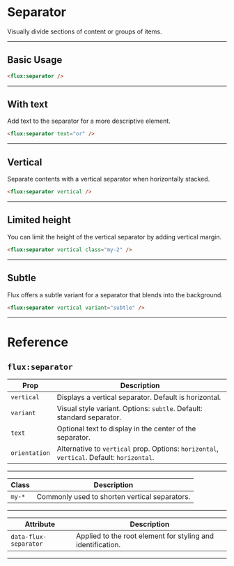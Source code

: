 # Separator

Visually divide sections of content or groups of items.

---

## Basic Usage

```html
<flux:separator />
```

---

## With text

Add text to the separator for a more descriptive element.

```html
<flux:separator text="or" />
```

---

## Vertical

Separate contents with a vertical separator when horizontally stacked.

```html
<flux:separator vertical />
```

---

## Limited height

You can limit the height of the vertical separator by adding vertical margin.

```html
<flux:separator vertical class="my-2" />
```

---

## Subtle

Flux offers a subtle variant for a separator that blends into the background.

```html
<flux:separator vertical variant="subtle" />
```

---

# Reference

## `flux:separator`

| Prop         | Description                                                                                                                                                       |
| ------------ | ----------------------------------------------------------------------------------------------------------------------------------------------------------------- |
| `vertical`   | Displays a vertical separator. Default is horizontal.                                                                                                             |
| `variant`    | Visual style variant. Options: `subtle`. Default: standard separator.                                                                                             |
| `text`       | Optional text to display in the center of the separator.                                                                                                          |
| `orientation`| Alternative to `vertical` prop. Options: `horizontal`, `vertical`. Default: `horizontal`.                                                                        |

---

| Class      | Description                                  |
| ---------- | -------------------------------------------- |
| `my-*`     | Commonly used to shorten vertical separators.|

---

| Attribute            | Description                                        |
| -------------------- | --------------------------------------------------|
| `data-flux-separator`| Applied to the root element for styling and identification.|

---